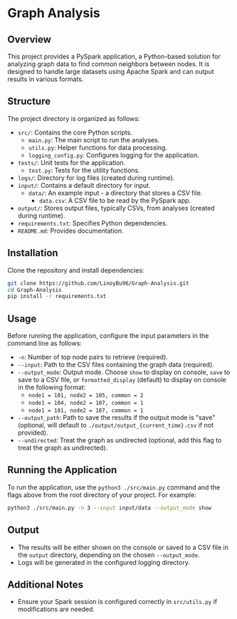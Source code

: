 # Graph Analysis

## Overview
This project provides a PySpark application, a Python-based solution for analyzing graph data to find common neighbors between nodes. It is designed to handle large datasets using Apache Spark and can output results in various formats.

## Structure
The project directory is organized as follows:
- `src/`: Contains the core Python scripts.
  - `main.py`: The main script to run the analyses.
  - `utils.py`: Helper functions for data processing.
  - `logging_config.py`: Configures logging for the application.
- `tests/`: Unit tests for the application.
  - `test.py`: Tests for the utility functions.
- `logs/`: Directory for log files (created during runtime).
- `input/`: Contains a default directory for input.
  - `data/`: An example input - a directory that stores a CSV file.
    - `data.csv`: A CSV file to be read by the PySpark app.
- `output/`: Stores output files, typically CSVs, from analyses (created during runtime).
- `requirements.txt`: Specifies Python dependencies.
- `README.md`: Provides documentation.

## Installation

Clone the repository and install dependencies:

```bash
git clone https://github.com/LinoyBu96/Graph-Analysis.git
cd Graph-Analysis
pip install -r requirements.txt
```

## Usage

Before running the application, configure the input parameters in the command line as follows:

- `-n`: Number of top node pairs to retrieve (required).
- `--input`: Path to the CSV files containing the graph data (required).
- `--output_mode`: Output mode. Choose `show` to display on console, `save` to save to a CSV file, or `formatted_display` (default) to display on console in the following format:
  - `node1 = 101, node2 = 105, common = 2`
  - `node1 = 104, node2 = 107, common = 1`
  - `node1 = 101, node2 = 107, common = 1`
- `--output_path`: Path to save the results if the output mode is "save" (optional, will default to `./output/output_{current_time}.csv` if not provided).
- `--undirected`: Treat the graph as undirected (optional, add this flag to treat the graph as undirected).

## Running the Application

To run the application, use the `python3 ./src/main.py` command and the flags above from the root directory of your project. For example:

```bash
python3 ./src/main.py -n 3 --input input/data --output_mode show
```

## Output

- The results will be either shown on the console or saved to a CSV file in the `output` directory, depending on the chosen `--output_mode`.
- Logs will be generated in the configured logging directory.

## Additional Notes

- Ensure your Spark session is configured correctly in `src/utils.py` if modifications are needed.